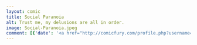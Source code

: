 ```yaml
---
layout: comic
title: Social Paranoia
alt: Trust me, my delusions are all in order.
image: Social-Paranoia.jpeg
comment: [{'date': '<a href="http://comicfury.com/profile.php?username=tecco_dsilva" title="tecco_dsilva">tecco_dsilva</a>', 'username': 'tecco_dsilva', 'comment': 'Well I accidentally got a job so I&#039;ll be spending way fewer hours making these look marginally less shitty.'}]
---
```


